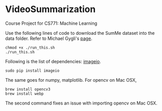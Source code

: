 # VideoSummarization
Course Project for CS771: Machine Learning

Use the following lines of code to download the SumMe dataset into the data folder. Refer to Michael Gygli's [page](https://people.ee.ethz.ch/~gyglim/vsum/).

```
chmod +x ./run_this.sh
./run_this.sh
```

Following is the list of dependencies: [imageio](https://imageio.github.io/). 
```
sudo pip install imageio
```
The same goes for numpy, matplotlib. For opencv on Mac OSX,
```
brew install opencv3
brew install webp
```
The second command fixes an issue with importing opencv on Mac OSX.
